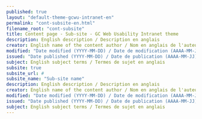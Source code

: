 ```yaml
---
published: true
layout: "default-theme-gcwu-intranet-en"
permalink: "cont-subsite-en.html"
filename_root: "cont-subsite"
title: Content page - Sub-site - GC Web Usability Intranet theme
description: English description / Description en anglais
creator: English name of the content author / Nom en anglais de l'auteur du contenu
modified: "Date modified (YYYY-MM-DD) / Date de modification (AAAA-MM-JJ)"
issued: "Date published (YYYY-MM-DD) / Date de publication (AAAA-MM-JJ)"
subject: English subject terms / Termes de sujet en anglais
subsite: true
subsite_url: #
subsite_name: "Sub-site name"
description: English description / Description en anglais
creator: English name of the content author / Nom en anglais de l'auteur du contenu
modified: "Date modified (YYYY-MM-DD) / Date de modification (AAAA-MM-JJ)"
issued: "Date published (YYYY-MM-DD) / Date de publication (AAAA-MM-JJ)"
subject: English subject terms / Termes de sujet en anglais
---
```


